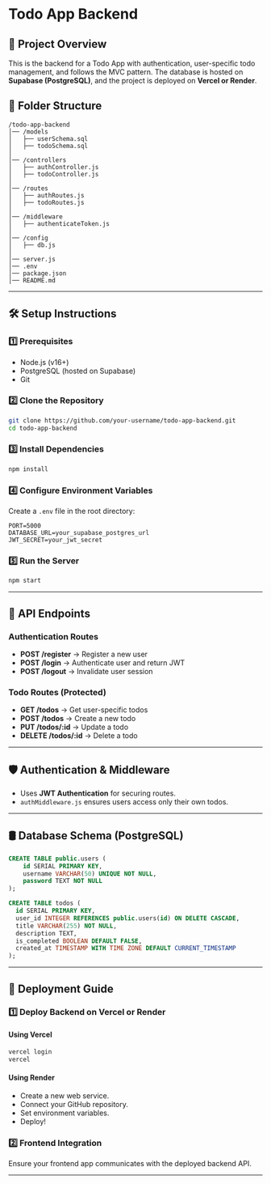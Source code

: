 # Todo App Backend

## 🚀 Project Overview
This is the backend for a Todo App with authentication, user-specific todo management, and follows the MVC pattern. The database is hosted on **Supabase (PostgreSQL)**, and the project is deployed on **Vercel or Render**.


## 📂 Folder Structure
```
/todo-app-backend
│── /models
│   ├── userSchema.sql
│   ├── todoSchema.sql
│
│── /controllers
│   ├── authController.js
│   ├── todoController.js
│
│── /routes
│   ├── authRoutes.js
│   ├── todoRoutes.js
│
│── /middleware
│   ├── authenticateToken.js
│
│── /config
│   ├── db.js
│
│── server.js
│── .env
│── package.json
│── README.md
```

---

## 🛠️ Setup Instructions

### 1️⃣ Prerequisites
- Node.js (v16+)
- PostgreSQL (hosted on Supabase)
- Git

### 2️⃣ Clone the Repository
```bash
git clone https://github.com/your-username/todo-app-backend.git
cd todo-app-backend
```

### 3️⃣ Install Dependencies
```bash
npm install
```

### 4️⃣ Configure Environment Variables
Create a `.env` file in the root directory:
```env
PORT=5000
DATABASE_URL=your_supabase_postgres_url
JWT_SECRET=your_jwt_secret
```

### 5️⃣ Run the Server
```bash
npm start
```

---

## 📄 API Endpoints

### Authentication Routes
- **POST /register** → Register a new user
- **POST /login** → Authenticate user and return JWT
- **POST /logout** → Invalidate user session

### Todo Routes (Protected)
- **GET /todos** → Get user-specific todos
- **POST /todos** → Create a new todo
- **PUT /todos/:id** → Update a todo
- **DELETE /todos/:id** → Delete a todo

---

## 🛡️ Authentication & Middleware
- Uses **JWT Authentication** for securing routes.
- `authMiddleware.js` ensures users access only their own todos.

---

## 🛢️ Database Schema (PostgreSQL)
```sql
CREATE TABLE public.users (
    id SERIAL PRIMARY KEY,
    username VARCHAR(50) UNIQUE NOT NULL,
    password TEXT NOT NULL
);

CREATE TABLE todos (
  id SERIAL PRIMARY KEY,
  user_id INTEGER REFERENCES public.users(id) ON DELETE CASCADE,
  title VARCHAR(255) NOT NULL,
  description TEXT,
  is_completed BOOLEAN DEFAULT FALSE,
  created_at TIMESTAMP WITH TIME ZONE DEFAULT CURRENT_TIMESTAMP
);
```

---

## 🚀 Deployment Guide
### 1️⃣ Deploy Backend on Vercel or Render
#### **Using Vercel**
```bash
vercel login
vercel
```
#### **Using Render**
- Create a new web service.
- Connect your GitHub repository.
- Set environment variables.
- Deploy!

### 2️⃣ Frontend Integration
Ensure your frontend app communicates with the deployed backend API.

---


